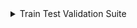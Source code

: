 <details>
 <summary>
  Train Test Validation Suite
 </summary>
 <table id="T_4e0a7">
  <thead>
   <tr>
    <th class="col_heading level0 col0" id="T_4e0a7_level0_col0">
     Status
    </th>
    <th class="col_heading level0 col1" id="T_4e0a7_level0_col1">
     Check
    </th>
    <th class="col_heading level0 col2" id="T_4e0a7_level0_col2">
     Condition
    </th>
    <th class="col_heading level0 col3" id="T_4e0a7_level0_col3">
     More Info
    </th>
   </tr>
  </thead>
  <tbody>
   <tr>
    <td class="data row0 col0" id="T_4e0a7_row0_col0">
     <div style="color: green;text-align: center">
      ✓
     </div>
    </td>
    <td class="data row0 col1" id="T_4e0a7_row0_col1">
     Datasets Size Comparison
    </td>
    <td class="data row0 col2" id="T_4e0a7_row0_col2">
     Test-Train size ratio is greater than 0.01
    </td>
    <td class="data row0 col3" id="T_4e0a7_row0_col3">
     Test-Train size ratio is 0.43
    </td>
   </tr>
   <tr>
    <td class="data row1 col0" id="T_4e0a7_row1_col0">
     <div style="color: green;text-align: center">
      ✓
     </div>
    </td>
    <td class="data row1 col1" id="T_4e0a7_row1_col1">
     New Label Train Test
    </td>
    <td class="data row1 col2" id="T_4e0a7_row1_col2">
     Number of new label values is less or equal to 0
    </td>
    <td class="data row1 col3" id="T_4e0a7_row1_col3">
     Found 0 new labels in test data: []
    </td>
   </tr>
   <tr>
    <td class="data row2 col0" id="T_4e0a7_row2_col0">
     <div style="color: green;text-align: center">
      ✓
     </div>
    </td>
    <td class="data row2 col1" id="T_4e0a7_row2_col1">
     New Category Train Test
    </td>
    <td class="data row2 col2" id="T_4e0a7_row2_col2">
     Ratio of samples with a new category is less or equal to 0%
    </td>
    <td class="data row2 col3" id="T_4e0a7_row2_col3">
     Passed for 4 relevant features
    </td>
   </tr>
   <tr>
    <td class="data row3 col0" id="T_4e0a7_row3_col0">
     <div style="color: green;text-align: center">
      ✓
     </div>
    </td>
    <td class="data row3 col1" id="T_4e0a7_row3_col1">
     String Mismatch Comparison
    </td>
    <td class="data row3 col2" id="T_4e0a7_row3_col2">
     No new variants allowed in test data
    </td>
    <td class="data row3 col3" id="T_4e0a7_row3_col3">
     Passed for 3 relevant columns
    </td>
   </tr>
   <tr>
    <td class="data row4 col0" id="T_4e0a7_row4_col0">
     <div style="color: green;text-align: center">
      ✓
     </div>
    </td>
    <td class="data row4 col1" id="T_4e0a7_row4_col1">
     Train Test Samples Mix
    </td>
    <td class="data row4 col2" id="T_4e0a7_row4_col2">
     Percentage of test data samples that appear in train data is less or equal to 5%
    </td>
    <td class="data row4 col3" id="T_4e0a7_row4_col3">
     No samples mix found
    </td>
   </tr>
   <tr>
    <td class="data row5 col0" id="T_4e0a7_row5_col0">
     <div style="color: green;text-align: center">
      ✓
     </div>
    </td>
    <td class="data row5 col1" id="T_4e0a7_row5_col1">
     Feature Label Correlation Change
    </td>
    <td class="data row5 col2" id="T_4e0a7_row5_col2">
     Train-Test features' Predictive Power Score difference is less than 0.2
    </td>
    <td class="data row5 col3" id="T_4e0a7_row5_col3">
     Passed for 9 relevant columns
    </td>
   </tr>
   <tr>
    <td class="data row6 col0" id="T_4e0a7_row6_col0">
     <div style="color: green;text-align: center">
      ✓
     </div>
    </td>
    <td class="data row6 col1" id="T_4e0a7_row6_col1">
     Feature Label Correlation Change
    </td>
    <td class="data row6 col2" id="T_4e0a7_row6_col2">
     Train features' Predictive Power Score is less than 0.7
    </td>
    <td class="data row6 col3" id="T_4e0a7_row6_col3">
     Passed for 9 relevant columns
    </td>
   </tr>
   <tr>
    <td class="data row7 col0" id="T_4e0a7_row7_col0">
     <div style="color: green;text-align: center">
      ✓
     </div>
    </td>
    <td class="data row7 col1" id="T_4e0a7_row7_col1">
     Feature Drift
    </td>
    <td class="data row7 col2" id="T_4e0a7_row7_col2">
     categorical drift score &lt; 0.2 and numerical drift score &lt; 0.2
    </td>
    <td class="data row7 col3" id="T_4e0a7_row7_col3">
     Passed for 8 columns out of 8 columns.
Found column "cat1" has the highest categorical drift score: 6.07E-3
Found column "cont4" has the highest numerical drift score: 5.42E-3
    </td>
   </tr>
   <tr>
    <td class="data row8 col0" id="T_4e0a7_row8_col0">
     <div style="color: green;text-align: center">
      ✓
     </div>
    </td>
    <td class="data row8 col1" id="T_4e0a7_row8_col1">
     Label Drift
    </td>
    <td class="data row8 col2" id="T_4e0a7_row8_col2">
     Label drift score &lt; 0.15
    </td>
    <td class="data row8 col3" id="T_4e0a7_row8_col3">
     Label's drift score Cramer's V is 0
    </td>
   </tr>
   <tr>
    <td class="data row9 col0" id="T_4e0a7_row9_col0">
     <div style="color: green;text-align: center">
      ✓
     </div>
    </td>
    <td class="data row9 col1" id="T_4e0a7_row9_col1">
     Multivariate Drift
    </td>
    <td class="data row9 col2" id="T_4e0a7_row9_col2">
     Drift value is less than 0.25
    </td>
    <td class="data row9 col3" id="T_4e0a7_row9_col3">
     Found drift value of: 0.01, corresponding to a domain classifier AUC of: 0.51
    </td>
   </tr>
  </tbody>
 </table>
</details>
